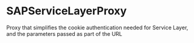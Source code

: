 # SAPServiceLayerProxy
Proxy that simplifies the cookie authentication needed for Service Layer, and the parameters passed as part of the URL
